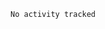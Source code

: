 
<!--START_SECTION:waka-->

```txt
No activity tracked
```

<!--END_SECTION:waka-->

<!--unk0e-ctrlmd-blitzh-->
